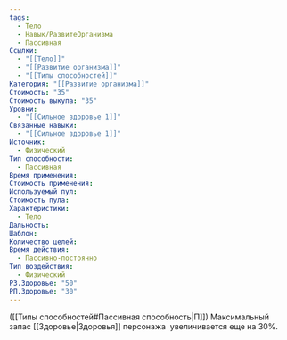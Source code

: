 ```yaml
---
tags:
  - Тело
  - Навык/РазвитеОрганизма
  - Пассивная
Ссылки:
  - "[[Тело]]"
  - "[[Развитие организма]]"
  - "[[Типы способностей]]"
Категория: "[[Развитие организма]]"
Стоимость: "35"
Стоимость выкупа: "35"
Уровни:
  - "[[Сильное здоровье 1]]"
Связанные навыки:
  - "[[Сильное здоровье 1]]"
Источник:
  - Физический
Тип способности:
  - Пассивная
Время применения: 
Стоимость применения: 
Используемый пул: 
Стоимость пула: 
Характеристики:
  - Тело
Дальность: 
Шаблон: 
Количество целей: 
Время действия:
  - Пассивно-постоянно
Тип воздействия:
  - Физический
РЗ.Здоровье: "50"
РП.Здоровье: "30"
---
```

([[Типы способностей#Пассивная способность|П]]) Максимальный запас [[Здоровье|Здоровья]] персонажа  увеличивается еще на 30%.